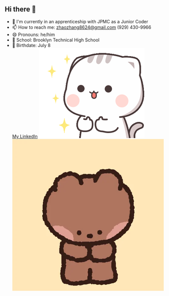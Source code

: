 ## Hi there 👋
- 🌱 I'm currently in an apprenticeship with JPMC as a Junior Coder
- 📫 How to reach me: zhaozhang8624@gmail.com
                      (929) 430-9966
- 😄 Pronouns: he/him
- 🏫 School: Brooklyn Technical High School
- 🎂 Birthdate: July 8
  <br>
<a href="https://www.linkedin.com/in/zhaozm/" target="_blank">My LinkedIn</a>
![](https://github.com/ZhaoZMM/ZhaoZMM/blob/main/cutie-cat-well.gif)
![](https://github.com/ZhaoZMM/ZhaoZMM/blob/main/giphy.webp)
